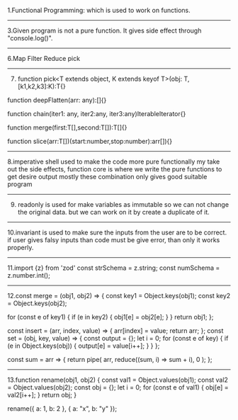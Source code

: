 1.Functional Programming: which is used to work on functions.

---

3.Given program is not a pure function.
It gives side effect through "console.log()".

---

6.Map
Filter
Reduce
pick

---

7. function pick<T extends object, K extends keyof T>(obj: T,[k1,k2,k3]:K):T{}

function deepFlatten(arr: any):[]{}

function chain<T>(iter1: any, iter2:any, iter3:any)IterableIterator<T>{}

function merge(first:T[],second:T[]):T[]{}

function slice<T>(arr:T[])(start:number,stop:number):arr[]){}

---

8.imperative shell used to make the code more pure functionally my take out the side effects,
function core is where we write the pure functions to get desire output
mostly these combination only gives good suitable program

---

9. readonly is used for make variables as immutable
   so we can not change the original data. but we can work on it by create a duplicate of it.

---

10.invariant is used to make sure the inputs from the user are to be correct.
if user gives falsy inputs than code must be give error, than only it works properly.

---

11.import {z} from 'zod'
const strSchema = z.string;
const numSchema = z.number.int();

---

12.const merge = (obj1, obj2) => {
const key1 = Object.keys(obj1);
const key2 = Object.keys(obj2);

for (const e of key1) {
if (e in key2) {
obj1[e] = obj2[e];
}
}
return obj1;
};

const insert = (arr, index, value) => {
arr[index] = value;
return arr;
};
const set = (obj, key, value) => {
const output = {};
let i = 0;
for (const e of key) {
if (e in Object.keys(obj)) {
output[e] = value[i++];
}
}
};

const sum = arr => {
return pipe(
arr,
reduce((sum, i) => sum + i),
0
);
};

---

13.function rename(obj1, obj2) {
const val1 = Object.values(obj1);
const val2 = Object.values(obj2);
const obj = {};
let i = 0;
for (const e of val1) {
obj[e] = val2[i++];
}
return obj;
}

rename({ a: 1, b: 2 }, { a: "x", b: "y" });
